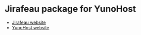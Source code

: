 # Jirafeau package for YunoHost

* [Jirafeau website](https://gitlab.com/mojo42/Jirafeau)
* [YunoHost website](https://yunohost.org/)
